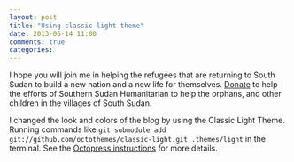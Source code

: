 ```yaml
---
layout: post
title: "Using classic light theme"
date: 2013-06-14 11:00
comments: true
categories: 
---
```

I hope you will join me in helping the refugees that are returning to South Sudan to build a new nation and a new life for themselves.  [Donate](http://www.sudanhelp.org) to help the efforts of Southern Sudan Humanitarian to help the orphans, and other children in the villages of South Sudan.

I changed the look and colors of the blog by using the Classic Light Theme.  Running commands like ``git submodule add git://github.com/octothemes/classic-light.git .themes/light`` in the terminal.  See the [Octopress instructions](https://github.com/octothemes/classic-light#install-as-git-submodule) for more details.